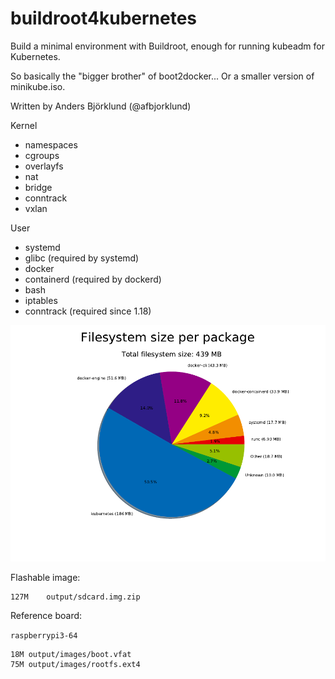buildroot4kubernetes
====================

Build a minimal environment with Buildroot, enough for running kubeadm for Kubernetes.

So basically the "bigger brother" of boot2docker... Or a smaller version of minikube.iso.

Written by Anders Björklund (@afbjorklund)


Kernel
* namespaces
* cgroups
* overlayfs
* nat
* bridge
* conntrack
* vxlan

User
* systemd
* glibc (required by systemd)
* docker
* containerd (required by dockerd)
* bash
* iptables
* conntrack (required since 1.18)


![graph size](graph-size.png)

Flashable image:

```
127M	output/sdcard.img.zip
```

Reference board:

`raspberrypi3-64`

```
18M	output/images/boot.vfat
75M	output/images/rootfs.ext4
```
